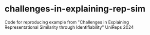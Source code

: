 # challenges-in-explaining-rep-sim
Code for reproducing example from "Challenges in Explaining Representational Similarity through Identifiability" UniReps 2024
